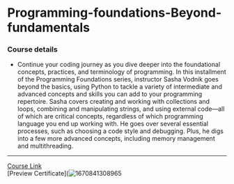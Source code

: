 # Programming-foundations-Beyond-fundamentals
### Course details
- Continue your coding journey as you dive deeper into the foundational concepts, practices, and terminology of programming. In this installment of the Programming Foundations series, instructor Sasha Vodnik goes beyond the basics, using Python to tackle a variety of intermediate and advanced concepts and skills you can add to your programming repertoire. Sasha covers creating and working with collections and loops, combining and manipulating strings, and using external code—all of which are critical concepts, regardless of which programming language you end up working with. He goes over several essential processes, such as choosing a code style and debugging. Plus, he digs into a few more advanced concepts, including memory management and multithreading.
---
[Course Link](https://www.linkedin.com/learning/programming-foundations-beyond-the-fundamentals/?resume=false)
<br>[Preview Certificate](![1670841308965](https://github.com/YousefMaher179/Kalbonyan-Elmarsos/assets/106788176/4f12cade-d622-4636-9b02-03b41b5ca514)

